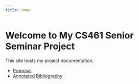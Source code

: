 ```yaml
---
title: Home
---
```


# Welcome to My CS461 Senior Seminar Project

This site hosts my project documentation.  

- [Proposal](proposal.md)  
- [Annotated Bibliography](annotated.md)  
